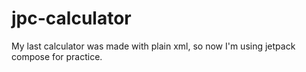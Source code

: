 # jpc-calculator

My last calculator was made with plain xml, so now I'm using jetpack compose for practice.

